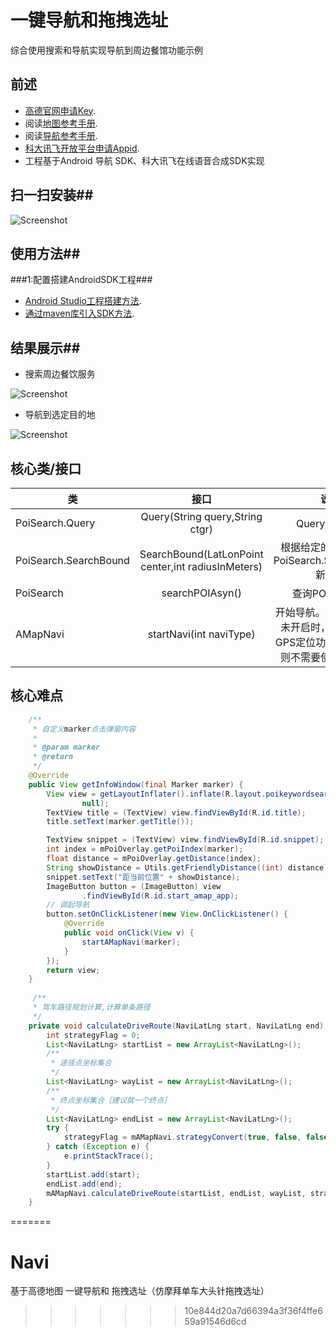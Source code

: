
# 一键导航和拖拽选址
综合使用搜索和导航实现导航到周边餐馆功能示例
## 前述 ##
- [高德官网申请Key](http://lbs.amap.com/dev/#/).
- 阅读[地图参考手册](http://a.amap.com/lbs/static/unzip/Android_Map_Doc/index.html).
- 阅读[导航参考手册](http://a.amap.com/lbs/static/unzip/Android_Navi_Doc/index.html).
- [科大讯飞开放平台申请Appid](http://www.xfyun.cn/services/online_tts).
- 工程基于Android 导航 SDK、科大讯飞在线语音合成SDK实现


## 扫一扫安装##
![Screenshot]( https://github.com/amap-demo/android-navi-quick-start/blob/master/resource/download.png?raw=true )

## 使用方法##
###1:配置搭建AndroidSDK工程###
- [Android Studio工程搭建方法](http://lbs.amap.com/api/android-sdk/guide/creat-project/android-studio-creat-project/#add-jars).
- [通过maven库引入SDK方法](http://lbsbbs.amap.com/forum.php?mod=viewthread&tid=18786).

## 结果展示##

- 搜索周边餐饮服务

 ![Screenshot](https://github.com/amap-demo/android-navi-quick-start/blob/master/resource/screenshot_search.png?raw=true)

- 导航到选定目的地

 ![Screenshot](https://github.com/amap-demo/android-navi-quick-start/blob/master/resource/screenshot_navi.png?raw=true)
 
## 核心类/接口 ##
| 类    | 接口  | 说明   | 版本  |
| -----|:-----:|:-----:|:-----:|
|PoiSearch.Query|Query(String query,String ctgr) |Query构造函数 |V2.1.0|
| PoiSearch.SearchBound|SearchBound(LatLonPoint center,int radiusInMeters)|根据给定的参数来构造PoiSearch.SearchBound 新对象|V2.1.0|
|PoiSearch|searchPOIAsyn()|查询POI异步接口|V2.1.0|
|AMapNavi|startNavi(int naviType)|开始导航。实时导航GPS未开启时，会自动打开GPS定位功能。模拟导航则不需要使用定位功能||

## 核心难点 ##
```java
    /**
     * 自定义marker点击弹窗内容
     *
     * @param marker
     * @return
     */
    @Override
    public View getInfoWindow(final Marker marker) {
        View view = getLayoutInflater().inflate(R.layout.poikeywordsearch_uri,
                null);
        TextView title = (TextView) view.findViewById(R.id.title);
        title.setText(marker.getTitle());

        TextView snippet = (TextView) view.findViewById(R.id.snippet);
        int index = mPoiOverlay.getPoiIndex(marker);
        float distance = mPoiOverlay.getDistance(index);
        String showDistance = Utils.getFriendlyDistance((int) distance);
        snippet.setText("距当前位置" + showDistance);
        ImageButton button = (ImageButton) view
                .findViewById(R.id.start_amap_app);
        // 调起导航
        button.setOnClickListener(new View.OnClickListener() {
            @Override
            public void onClick(View v) {
                startAMapNavi(marker);
            }
        });
        return view;
    }
    
     /**
     * 驾车路径规划计算,计算单条路径
     */
    private void calculateDriveRoute(NaviLatLng start, NaviLatLng end) {
        int strategyFlag = 0;
        List<NaviLatLng> startList = new ArrayList<NaviLatLng>();
        /**
         * 途径点坐标集合
         */
        List<NaviLatLng> wayList = new ArrayList<NaviLatLng>();
        /**
         * 终点坐标集合［建议就一个终点］
         */
        List<NaviLatLng> endList = new ArrayList<NaviLatLng>();
        try {
            strategyFlag = mAMapNavi.strategyConvert(true, false, false, true, false);
        } catch (Exception e) {
            e.printStackTrace();
        }
        startList.add(start);
        endList.add(end);
        mAMapNavi.calculateDriveRoute(startList, endList, wayList, strategyFlag);
    }
```
=======
# Navi
基于高德地图 一键导航和 拖拽选址（仿摩拜单车大头针拖拽选址）
>>>>>>> 10e844d20a7d66394a3f36f4ffe659a91546d6cd
